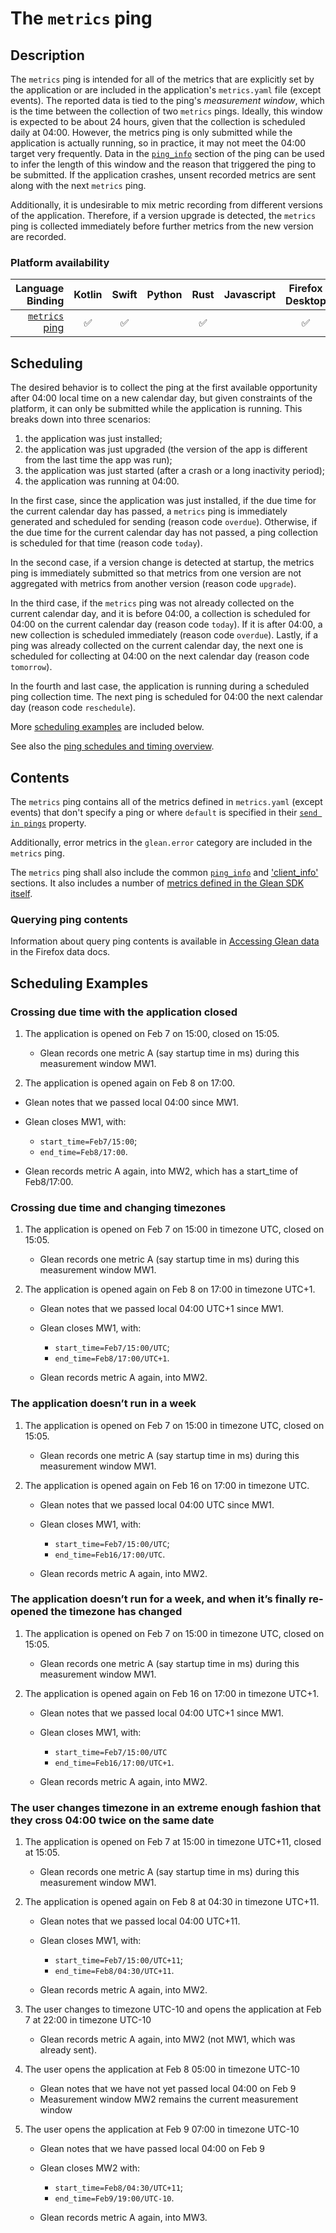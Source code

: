 # The `metrics` ping

## Description
The `metrics` ping is intended for all of the metrics that are explicitly set by the application or are included in the application's `metrics.yaml` file (except events). 
The reported data is tied to the ping's *measurement window*, which is the time between the collection of two `metrics` pings. 
Ideally, this window is expected to be about 24 hours, given that the collection is scheduled daily at 04:00. 
However, the metrics ping is only submitted while the application is actually running, so in practice, it may not meet the 04:00 target very frequently.
Data in the [`ping_info`](index.md#the-ping_info-section) section of the ping can be used to infer the length of this window and the reason that triggered the ping to be submitted.
If the application crashes, unsent recorded metrics are sent along with the next `metrics` ping.

Additionally, it is undesirable to mix metric recording from different versions of the application. Therefore, if a version upgrade is detected, the `metrics` ping is collected immediately before further metrics from the new version are recorded.

### Platform availability

| Language Binding | Kotlin | Swift | Python | Rust | Javascript | Firefox Desktop |
|-:|:-:|:-:|:-:|:-:|:-:|:-:|
| [`metrics` ping](metrics.md) | ✅ | ✅ | | ✅ | | ✅ |

## Scheduling
The desired behavior is to collect the ping at the first available opportunity after 04:00 local time on a new calendar day, but given constraints of the platform, it can only be submitted while the application is running. 
This breaks down into three scenarios:

1. the application was just installed;
2. the application was just upgraded (the version of the app is different from the last time the app was run);
3. the application was just started (after a crash or a long inactivity period);
4. the application was running at 04:00.

In the first case, since the application was just installed, if the due time for the current calendar day has passed, a `metrics` ping is immediately generated and scheduled for sending (reason code `overdue`). Otherwise, if the due time for the current calendar day has not passed, a ping collection is scheduled for that time (reason code `today`). 

In the second case, if a version change is detected at startup, the metrics ping is immediately submitted so that metrics from one version are not aggregated with metrics from another version (reason code `upgrade`).

In the third case, if the `metrics` ping was not already collected on the current calendar day, and it is before 04:00, a collection is scheduled for 04:00 on the current calendar day (reason code `today`).
If it is after 04:00, a new collection is scheduled immediately (reason code `overdue`).
Lastly, if a ping was already collected on the current calendar day, the next one is scheduled for collecting at 04:00 on the next calendar day (reason code `tomorrow`).

In the fourth and last case, the application is running during a scheduled ping collection time.
The next ping is scheduled for 04:00 the next calendar day (reason code `reschedule`).

More [scheduling examples](#scheduling-examples) are included below.

See also the [ping schedules and timing overview](ping-schedules-and-timings.html).

## Contents

The `metrics` ping contains all of the metrics defined in `metrics.yaml` (except events) that don't specify a ping or where `default` is specified in their [`send in pings`](https://mozilla.github.io/glean_parser/metrics-yaml.html#send-in-pings) property.

Additionally, error metrics in the `glean.error` category are included in the `metrics` ping.

The `metrics` ping shall also include the common [`ping_info`](index.md#the-ping_info-section) and ['client_info'](index.md#the-client_info-section) sections.  It also includes a number of [metrics defined in the Glean SDK itself](../collected-metrics/metrics.html#metrics-1).

### Querying ping contents

Information about query ping contents is available in [Accessing Glean data](https://docs.telemetry.mozilla.org/concepts/glean/accessing_glean_data.html) in the Firefox data docs.

## Scheduling Examples

### Crossing due time with the application closed
1. The application is opened on Feb 7 on 15:00, closed on 15:05.

    * Glean records one metric A (say startup time in ms) during this measurement window MW1.

2. The application is opened again on Feb 8 on 17:00.

  * Glean notes that we passed local 04:00 since MW1.
  * Glean closes MW1, with:

      * `start_time=Feb7/15:00`;
      * `end_time=Feb8/17:00`.

  * Glean records metric A again, into MW2, which has a start_time of Feb8/17:00.

### Crossing due time and changing timezones
1. The application is opened on Feb 7 on 15:00 in timezone UTC, closed on 15:05.

    * Glean records one metric A (say startup time in ms) during this measurement window MW1.

2. The application is opened again on Feb 8 on 17:00 in timezone UTC+1.
    * Glean notes that we passed local 04:00 UTC+1 since MW1.
    * Glean closes MW1, with:

        * `start_time=Feb7/15:00/UTC`;
        * `end_time=Feb8/17:00/UTC+1`.

    * Glean records metric A again, into MW2.

### The application doesn’t run in a week
1. The application is opened on Feb 7 on 15:00 in timezone UTC, closed on 15:05.

    * Glean records one metric A (say startup time in ms) during this measurement window MW1.

2. The application is opened again on Feb 16 on 17:00 in timezone UTC.

    * Glean notes that we passed local 04:00 UTC since MW1.
    * Glean closes MW1, with:

        * `start_time=Feb7/15:00/UTC`;
        * `end_time=Feb16/17:00/UTC`.

    * Glean records metric A again, into MW2.

### The application doesn’t run for a week, and when it’s finally re-opened the timezone has changed
1. The application is opened on Feb 7 on 15:00 in timezone UTC, closed on 15:05.

    * Glean records one metric A (say startup time in ms) during this measurement window MW1.

2. The application is opened again on Feb 16 on 17:00 in timezone UTC+1.

    * Glean notes that we passed local 04:00 UTC+1 since MW1.
    * Glean closes MW1, with:

        * `start_time=Feb7/15:00/UTC`
        * `end_time=Feb16/17:00/UTC+1`.

    * Glean records metric A again, into MW2.

### The user changes timezone in an extreme enough fashion that they cross 04:00 twice on the same date
1. The application is opened on Feb 7 at 15:00 in timezone UTC+11, closed at 15:05.

    * Glean records one metric A (say startup time in ms) during this measurement window MW1.

2. The application is opened again on Feb 8 at 04:30 in timezone UTC+11.

    * Glean notes that we passed local 04:00 UTC+11.
    * Glean closes MW1, with:

        * `start_time=Feb7/15:00/UTC+11`;
        * `end_time=Feb8/04:30/UTC+11`.

    * Glean records metric A again, into MW2.

3. The user changes to timezone UTC-10 and opens the application at Feb 7 at 22:00 in timezone UTC-10

    * Glean records metric A again, into MW2 (not MW1, which was already sent).

4. The user opens the application at Feb 8 05:00 in timezone UTC-10

    * Glean notes that we have not yet passed local 04:00 on Feb 9
    * Measurement window MW2 remains the current measurement window

5. The user opens the application at Feb 9 07:00 in timezone UTC-10

    * Glean notes that we have passed local 04:00 on Feb 9
    * Glean closes MW2 with:

        * `start_time=Feb8/04:30/UTC+11`;
        * `end_time=Feb9/19:00/UTC-10`.

    * Glean records metric A again, into MW3.
